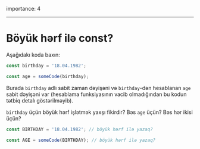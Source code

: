 importance: 4

---

# Böyük hərf ilə const?

Aşağıdakı koda baxın:

```js
const birthday = '18.04.1982';

const age = someCode(birthday);
```

Burada `birthday` adlı sabit zaman dəyişəni və `birthday`-dən hesablanan `age` sabit dəyişəni var (hesablama funksiyasının vacib olmadığından bu kodun tətbiq detalı göstərilməyib).

`birthday` üçün böyük hərf işlətmək yaxşı fikirdir? Bəs `age` üçün? Bəs hər ikisi üçün?

```js
const BIRTHDAY = '18.04.1982'; // böyük hərf ilə yazaq?

const AGE = someCode(BIRTHDAY); // böyük hərf ilə yazaq?
```


